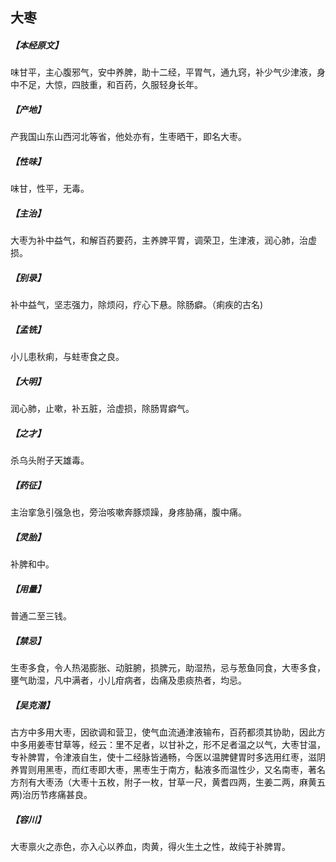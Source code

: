 ## 大枣

##### 【本经原文】
味甘平，主心腹邪气，安中养脾，助十二经，平胃气，通九窍，补少气少津液，身中不足，大惊，四肢重，和百药，久服轻身长年。
##### 【产地】
产我国山东山西河北等省，他处亦有，生枣晒干，即名大枣。
##### 【性味】
味甘，性平，无毒。
##### 【主治】
大枣为补中益气，和解百药要药，主养脾平胃，调荣卫，生津液，润心肺，治虚损。
##### 【别录】
补中益气，坚志强力，除烦闷，疗心下悬。除肠癖。（痢疾的古名) 
##### 【孟铣】
小儿患秋痢，与蛀枣食之良。
##### 【大明】
润心肺，止嗽，补五脏，洽虚损，除肠胃癖气。
##### 【之才】
杀乌头附子天雄毒。
##### 【药征】
主治挛急引强急也，旁治咳嗽奔豚烦躁，身疼胁痛，腹中痛。
##### 【灵胎】
补脾和中。
##### 【用量】
普通二至三钱。
##### 【禁忌】
生枣多食，令人热渴膨胀、动脏腑，损脾元，助湿热，忌与葱鱼同食，大枣多食，壅气助湿，凡中满者，小儿疳病者，齿痛及患痰热者，均忌。
##### 【吴克潜】
古方中多用大枣，因欲调和营卫，使气血流通津液输布，百药都须其协助，因此方中多用姜枣甘草等，经云：里不足者，以甘补之，形不足者温之以气，大枣甘温，专补脾胃，令津液自生，使十二经脉皆通畅，今医以温脾健胃时多选用红枣，滋阴养胃则用黑枣，而红枣即大枣，黑枣生于南方，黏液多而温性少，又名南枣，著名方剂有大枣汤（大枣十五枚，附子一枚，甘草一尺，黄耆四两，生姜二两，麻黄五两)治历节疼痛甚良。
##### 【容川】
大枣禀火之赤色，亦入心以养血，肉黄，得火生土之性，故纯于补脾胃。